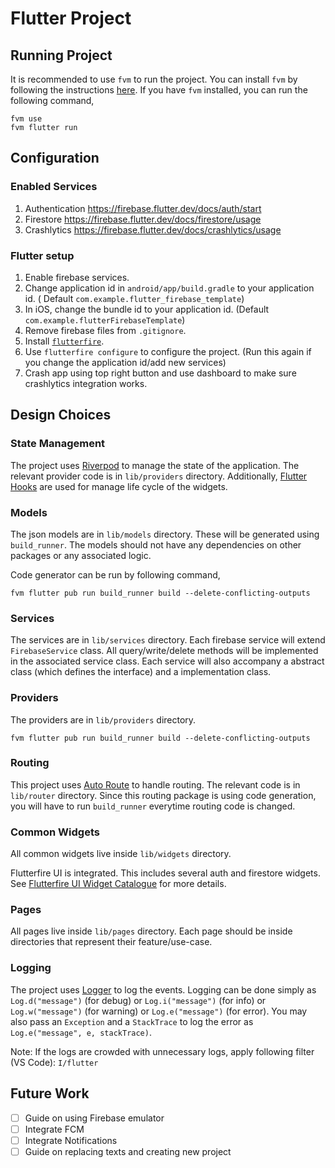 # Flutter Project

## Running Project

It is recommended to use `fvm` to run the project. You can install `fvm` by following the
instructions [here](https://fvm.app/).
If you have `fvm` installed, you can run the following command,

```shell
fvm use
fvm flutter run
```

## Configuration

### Enabled Services

1. Authentication https://firebase.flutter.dev/docs/auth/start
2. Firestore https://firebase.flutter.dev/docs/firestore/usage
3. Crashlytics https://firebase.flutter.dev/docs/crashlytics/usage

### Flutter setup

1. Enable firebase services.
2. Change application id in `android/app/build.gradle` to your application id. (
   Default `com.example.flutter_firebase_template`)
3. In iOS, change the bundle id to your application id. (Default `com.example.flutterFirebaseTemplate`)
4. Remove firebase files from `.gitignore`.
5. Install [`flutterfire`](https://firebase.flutter.dev/docs/overview/#using-the-flutterfire-cli).
6. Use `flutterfire configure` to configure the project. (Run this again if you change the application id/add new
   services)
7. Crash app using top right button and use dashboard to make sure crashlytics integration works.

## Design Choices

### State Management

The project uses [Riverpod](https://riverpod.dev/) to manage the state of the application.
The relevant provider code is in `lib/providers` directory.
Additionally, [Flutter Hooks](https://pub.dev/packages/flutter_hooks) are used for manage life cycle of the widgets.

### Models

The json models are in `lib/models` directory.
These will be generated using `build_runner`.
The models should not have any dependencies on other packages or any associated logic.

Code generator can be run by following command,

```shell
fvm flutter pub run build_runner build --delete-conflicting-outputs
```

### Services

The services are in `lib/services` directory.
Each firebase service will extend `FirebaseService` class.
All query/write/delete methods will be implemented in the associated service class.
Each service will also accompany a abstract class (which defines the interface) and a implementation class.

### Providers

The providers are in `lib/providers` directory.

```shell
fvm flutter pub run build_runner build --delete-conflicting-outputs
```

### Routing

This project uses [Auto Route](https://pub.dev/packages/auto_route) to handle routing.
The relevant code is in `lib/router` directory.
Since this routing package is using code generation, you will have to run `build_runner` everytime routing code is
changed.

### Common Widgets

All common widgets live inside `lib/widgets` directory.

Flutterfire UI is integrated. This includes several auth and firestore widgets.
See [Flutterfire UI Widget Catalogue](https://firebase.flutter.dev/docs/ui/widgets) for more details.

### Pages

All pages live inside `lib/pages` directory.
Each page should be inside directories that represent their feature/use-case.

### Logging

The project uses [Logger](https://pub.dev/packages/logger) to log the events.
Logging can be done simply as `Log.d("message")` (for debug) or `Log.i("message")` (for info) or `Log.w("message")` (for
warning) or `Log.e("message")` (for error). You may also pass an `Exception` and a `StackTrace` to log the error
as `Log.e("message", e, stackTrace)`.

Note: If the logs are crowded with unnecessary logs, apply following filter (VS Code): `I/flutter`

## Future Work

- [ ] Guide on using Firebase emulator
- [ ] Integrate FCM
- [ ] Integrate Notifications
- [ ] Guide on replacing texts and creating new project
